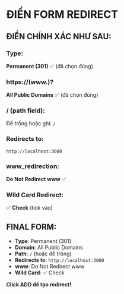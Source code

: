 # ĐIỀN FORM REDIRECT

## ĐIỀN CHÍNH XÁC NHƯ SAU:

### Type:
**Permanent (301)** ✅ (đã chọn đúng)

### https://(www.)?
**All Public Domains** ✅ (đã chọn đúng)

### / (path field):
Để trống hoặc ghi: `/`

### Redirects to:
`http://localhost:3000`

### www_redirection:
**Do Not Redirect www** ✅

### Wild Card Redirect:
✅ **Check** (tick vào)

## FINAL FORM:
- **Type**: Permanent (301)
- **Domain**: All Public Domains  
- **Path**: `/` (hoặc để trống)
- **Redirects to**: `http://localhost:3000`
- **www**: Do Not Redirect www
- **Wild Card**: ✅ Check

**Click ADD để tạo redirect!**